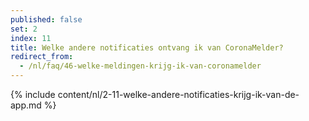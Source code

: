 ```yaml
---
published: false
set: 2
index: 11
title: Welke andere notificaties ontvang ik van CoronaMelder? 
redirect_from: 
  - /nl/faq/46-welke-meldingen-krijg-ik-van-coronamelder
---
```

{% include content/nl/2-11-welke-andere-notificaties-krijg-ik-van-de-app.md %}
